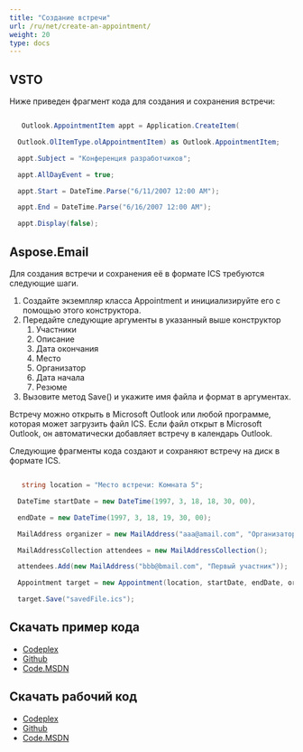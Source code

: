 ```yaml
---
title: "Создание встречи"
url: /ru/net/create-an-appointment/
weight: 20
type: docs
---
```



## **VSTO**
Ниже приведен фрагмент кода для создания и сохранения встречи:

``` cs

   Outlook.AppointmentItem appt = Application.CreateItem(

  Outlook.OlItemType.olAppointmentItem) as Outlook.AppointmentItem;

  appt.Subject = "Конференция разработчиков";

  appt.AllDayEvent = true;

  appt.Start = DateTime.Parse("6/11/2007 12:00 AM");

  appt.End = DateTime.Parse("6/16/2007 12:00 AM");

  appt.Display(false);


```
## **Aspose.Email**
Для создания встречи и сохранения её в формате ICS требуются следующие шаги.

1. Создайте экземпляр класса Appointment и инициализируйте его с помощью этого конструктора.
1. Передайте следующие аргументы в указанный выше конструктор 
   1. Участники
   1. Описание
   1. Дата окончания
   1. Место
   1. Организатор
   1. Дата начала
   1. Резюме
1. Вызовите метод Save() и укажите имя файла и формат в аргументах.

Встречу можно открыть в Microsoft Outlook или любой программе, которая может загрузить файл ICS. Если файл открыт в Microsoft Outlook, он автоматически добавляет встречу в календарь Outlook.

Следующие фрагменты кода создают и сохраняют встречу на диск в формате ICS.

``` cs

   string location = "Место встречи: Комната 5";

  DateTime startDate = new DateTime(1997, 3, 18, 18, 30, 00),

  endDate = new DateTime(1997, 3, 18, 19, 30, 00);

  MailAddress organizer = new MailAddress("aaa@amail.com", "Организатор");

  MailAddressCollection attendees = new MailAddressCollection();

  attendees.Add(new MailAddress("bbb@bmail.com", "Первый участник"));

  Appointment target = new Appointment(location, startDate, endDate, organizer, attendees);

  target.Save("savedFile.ics");


```
## **Скачать пример кода**
- [Codeplex](https://asposevsto.codeplex.com/releases/view/616980)
- [Github](https://github.com/aspose-email/Aspose.Email-for-.NET/releases/tag/AsposeEmailVsVSTOv1.1)
- [Code.MSDN](https://code.msdn.microsoft.com/AsposeEmail-Vs-VSTO-fa535977)
## **Скачать рабочий код**
- [Codeplex](https://archive.codeplex.com/?p=asposevsto#Aspose.Email)
- [Github](https://github.com/aspose-email/Aspose.Email-for-.NET/tree/master/Plugins/Aspose.Email%20Vs%20VSTO%20Outlook/Code%20Comparison%20of%20Common%20Features/Create%20an%20Appointment)
- [Code.MSDN](https://code.msdn.microsoft.com/AsposeEmail-Vs-VSTO-fa535977/view/SourceCode#content)